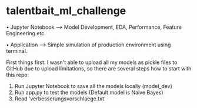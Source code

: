 # talentbait_ml_challenge


• Jupyter Notebook --> Model Development, EDA, Performance, Feature Engineering etc.

• Application --> Simple simulation of production environment using terminal.

First things first. I wasn't able to upload all my models as pickle files to GitHub due to upload limitations, so there are several steps how to start with this repo:

1. Run Jupyter Notebook to save all the models locally (model_dev)
2. Run app.py to test the models (Default model is Naive Bayes)
3. Read 'verbesserungsvorschlaege.txt'
